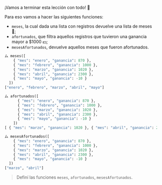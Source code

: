 ¡Vamos a terminar esta lección con todo! :muscle:

Para eso vamos a hacer las siguientes funciones:

* `meses`, la cual dada una lista con registros devuelve una lista de meses :calendar:;
* `afortunados`, que filtra aquellos registros que tuvieron una ganancia mayor a $1000 :dollar:;
* `mesesAfortunados`, devuelve aquellos meses que fueron afortunados.

```python
ム meses([
    { "mes": "enero", "ganancia": 870 }, 
    { "mes": "febrero", "ganancia": 1000 }, 
    { "mes": "marzo", "ganancia": 1020 }, 
    { "mes": "abril", "ganancia": 2300 }, 
    { "mes": "mayo", "ganancia": -10 }
  ])
["enero", "febrero", "marzo", "abril", "mayo"]

ム afortunados([
      { "mes": "enero", "ganancia": 870 }, 
      { "mes": "febrero", "ganancia": 1000 }, 
      { "mes": "marzo", "ganancia": 1020 }, 
      { "mes": "abril", "ganancia": 2300 }, 
      { "mes": "mayo", "ganancia": -10 }
    ])
[ { "mes": "marzo", "ganancia": 1020 }, { "mes": "abril", "ganancia": 2300 }]

ム mesesAfortunados([
    { "mes": "enero", "ganancia": 870 }, 
    { "mes": "febrero", "ganancia": 1000 }, 
    { "mes": "marzo", "ganancia": 1020 }, 
    { "mes": "abril", "ganancia": 2300 }, 
    { "mes": "mayo", "ganancia": -10 }
  ])
["marzo", "abril"]
```
> Definí las funciones `meses`, `afortunados`, `mesesAfortunados`.
